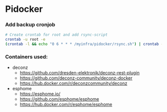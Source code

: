 # Pidocker

### Add backup cronjob
```sh
# Create crontab for root and add rsync-script
crontab -u root -e
(crontab -l && echo "0 6 * * * /myinfra/pidocker/rsync.sh") | crontab -
```

### Containers used:
* deconz
  - https://github.com/dresden-elektronik/deconz-rest-plugin
  - https://github.com/deconz-community/deconz-docker
  - https://hub.docker.com/r/deconzcommunity/deconz
* esphome
  - https://esphome.io/
  - https://github.com/esphome/esphome
  - https://hub.docker.com/r/esphome/esphome
